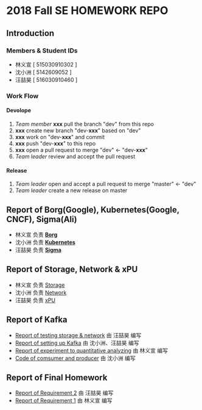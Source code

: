 ﻿# 2018 Fall SE HOMEWORK REPO
## Introduction
### Members & Student IDs
- 林义宣 [ 515030910302 ]
- 沈小洲 [ 5142609052 ]
- 汪喆昊 [ 516030910460 ]
### Work Flow
#### Devolope
1. _Team member_ **xxx** pull the branch "dev" from this repo
2. **xxx** create new branch "dev-**xxx**" based on "dev"
3. **xxx** work on "dev-**xxx**" and commit
4. **xxx** push "dev-**xxx**" to this repo
5. **xxx** open a pull request to merge "dev" <- "dev-**xxx**"
6. _Team leader_ review and accept the pull request
#### Release
1. _Team leader_ open and accept a pull request to merge "master" <- "dev"
2. _Team leader_ create a new release on master

## Report of **Borg**(Google), **Kubernetes**(Google, CNCF), **Sigma**(Ali)
- 林义宣 负责 [**Borg**](./container/Borg.md)
- 沈小洲 负责 [**Kubernetes**](./container/Kubernetes.md)
- 汪喆昊 负责 [**Sigma**](./container/Sigma.md)


## Report of **Storage**, **Network** & **xPU**
- 林义宣 负责 [Storage](./ceph/Storage.md)
- 沈小洲 负责 [Network](./ceph/network.md)
- 汪喆昊 负责 [xPU](./ceph/xPU.md)

## Report of Kafka
- [Report of testing storage & network](./kafka/report-of-testing-storage-&-network.md) 由 汪喆昊 编写
- [Report of setting up Kafka](./kafka/report-of-setting-up-kafka.md) 由 沈小洲、汪喆昊 编写
- [Report of experiment to quantitative analyzing](./kafka/report-of-experiment.md) 由 林义宣 编写
- [Code of comsumer and producer](./kafka/code/README.md) 由 沈小洲 编写

## Report of Final Homework
- [Report of Requirement 2](./kubernetes/requirement2.md) 由 汪喆昊 编写
- [Report of Requirement 1](./kubernetes/requirement1.md) 由 林义宣 编写
